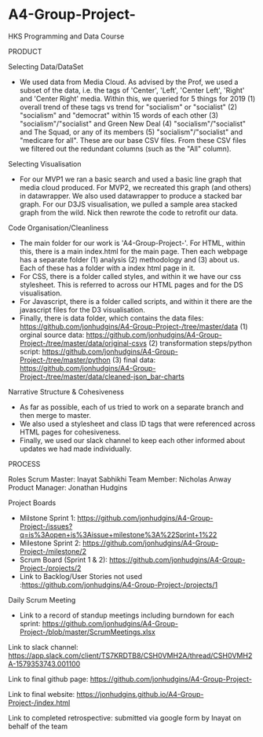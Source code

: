 # A4-Group-Project-
HKS Programming and Data Course 


PRODUCT 

Selecting Data/DataSet 
- We used data from Media Cloud. As advised by the Prof, we used a subset of the data, i.e. the tags of 'Center', 'Left', 'Center Left', 'Right' and 'Center Right' media. Within this, we queried for 5 things for 2019 (1) overall trend of these tags vs trend for "socialism" or "socialist" (2) "socialism" and "democrat" within 15 words of each other (3) "socialism"/"socialist" and Green New Deal (4) "socialism"/"socialist" and The Squad, or any of its members (5) "socialism"/"socialist" and "medicare for all". These are our base CSV files. From these CSV files we filtered out the redundant columns (such as the "All" column). 

Selecting Visualisation 
- For our MVP1 we ran a basic search and used a basic line graph that media cloud produced. For MVP2, we recreated this graph (and others) in datawrapper. We also used datawrapper to produce a stacked bar graph. For our D3JS visualisation, we pulled a sample area stacked graph from the wild. Nick then rewrote the code to retrofit our data. <insert more infor here if needed> 

Code Organisation/Cleanliness
- The main folder for our work is 'A4-Group-Project-'. For HTML, within this, there is a main index.html for the main page. Then each webpage has a separate folder (1) analysis (2) methodology and (3) about us. Each of these has a folder with a index html page in it. 
- For CSS, there is a folder called styles, and within it we have our css stylesheet. This is referred to across our HTML pages and for the DS visualisation. 
- For Javascript, there is a folder called scripts, and within it there are the javascript files for the D3 visualisation. 
- Finally, there is data folder, which contains the data files: https://github.com/jonhudgins/A4-Group-Project-/tree/master/data
 (1) orginal source data: https://github.com/jonhudgins/A4-Group-Project-/tree/master/data/original-csvs
 (2) transformation steps/python script: https://github.com/jonhudgins/A4-Group-Project-/tree/master/python
 (3) final data: https://github.com/jonhudgins/A4-Group-Project-/tree/master/data/cleaned-json_bar-charts 


Narrative Structure & Cohesiveness
- As far as possible, each of us tried to work on a separate branch and then merge to master. 
- We also used a stylesheet and class ID tags that were referenced across HTML pages for cohesiveness. 
- Finally, we used our slack channel to keep each other informed about updates we had made individually. 

PROCESS 

Roles 
Scrum Master: Inayat Sabhikhi 
Team Member: Nicholas Anway
Product Manager: Jonathan Hudgins 

Project Boards
- Milstone Sprint 1: https://github.com/jonhudgins/A4-Group-Project-/issues?q=is%3Aopen+is%3Aissue+milestone%3A%22Sprint+1%22
- Milestone Sprint 2: https://github.com/jonhudgins/A4-Group-Project-/milestone/2
- Scrum Board (Sprint 1 & 2): https://github.com/jonhudgins/A4-Group-Project-/projects/2 
- Link to Backlog/User Stories not used :https://github.com/jonhudgins/A4-Group-Project-/projects/1 

Daily Scrum Meeting 
- Link to a record of standup meetings including burndown for each sprint: https://github.com/jonhudgins/A4-Group-Project-/blob/master/ScrumMeetings.xlsx

Link to slack channel: https://app.slack.com/client/TS7KRDTB8/CSH0VMH2A/thread/CSH0VMH2A-1579353743.001100 

Link to final github page: https://github.com/jonhudgins/A4-Group-Project-

Link to final website: https://jonhudgins.github.io/A4-Group-Project-/index.html

Link to completed retrospective: submitted via google form by Inayat on behalf of the team 

   
